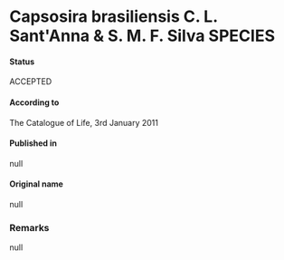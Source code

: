 Capsosira brasiliensis C. L. Sant'Anna & S. M. F. Silva SPECIES
=======

#### Status
ACCEPTED

#### According to
The Catalogue of Life, 3rd January 2011

#### Published in
null

#### Original name
null

### Remarks
null